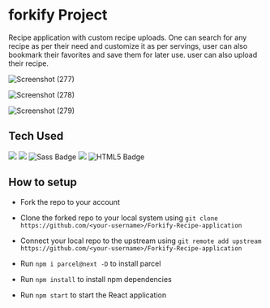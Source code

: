# forkify Project

Recipe application with custom recipe uploads. One can search for any recipe as per their need and customize it as per servings, user can also bookmark their favorites and save them for later use. user can also upload their recipe.

![Screenshot (277)](https://github.com/sandali-singh/Forkify-Recipe-application/assets/72544086/e9ca08ea-f838-4587-b97a-a2b1e51cdb8a)

![Screenshot (278)](https://github.com/sandali-singh/Forkify-Recipe-application/assets/72544086/23f29e7e-6703-4d98-abbe-a9e6aa57ee64)

![Screenshot (279)](https://github.com/sandali-singh/Forkify-Recipe-application/assets/72544086/9194043b-47fc-4f88-84f8-aa8e9fe59c42)

## Tech Used
<p align="left">
<img src = "https://img.shields.io/badge/React-20232A?style=for-the-badge&logo=react&logoColor=61DAFB"/>
<img src = "https://img.shields.io/badge/CSS3-1572B6?style=for-the-badge&logo=css3&logoColor=white"/>
<img src="https://img.shields.io/badge/Sass-CC6699?style=for-the-badge&logo=sass&logoColor=white" alt="Sass Badge">
<img src = "https://img.shields.io/badge/JavaScript-323330?style=for-the-badge&logo=javascript&logoColor=F7DF1E" />
<img src="https://img.shields.io/badge/HTML5-E34F26?style=for-the-badge&logo=html5&logoColor=white" alt="HTML5 Badge">
</p>

## How to setup

-   Fork the repo to your account

-   Clone the forked repo to your local system using `git clone https://github.com/<your-username>/Forkify-Recipe-application
`

-   Connect your local repo to the upstream using `git remote add upstream https://github.com/<your-username>/Forkify-Recipe-application
`
-   Run `npm i parcel@next -D` to install parcel
    
-   Run `npm install` to install npm dependencies

-   Run `npm start` to start the React application
  

